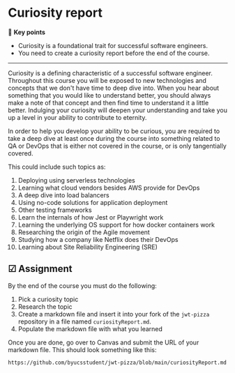 # Curiosity report

🔑 **Key points**

- Curiosity is a foundational trait for successful software engineers.
- You need to create a curiosity report before the end of the course.

---

Curiosity is a defining characteristic of a successful software engineer. Throughout this course you will be exposed to new technologies and concepts that we don't have time to deep dive into. When you hear about something that you would like to understand better, you should always make a note of that concept and then find time to understand it a little better. Indulging your curiosity will deepen your understanding and take you up a level in your ability to contribute to eternity.

In order to help you develop your ability to be curious, you are required to take a deep dive at least once during the course into something related to QA or DevOps that is either not covered in the course, or is only tangentially covered.

This could include such topics as:

1. Deploying using serverless technologies
1. Learning what cloud vendors besides AWS provide for DevOps
1. A deep dive into load balancers
1. Using no-code solutions for application deployment
1. Other testing frameworks
1. Learn the internals of how Jest or Playwright work
1. Learning the underlying OS support for how docker containers work
1. Researching the origin of the Agile movement
1. Studying how a company like Netflix does their DevOps
1. Learning about Site Reliability Engineering (SRE)

## ☑ Assignment

By the end of the course you must do the following:

1. Pick a curiosity topic
1. Research the topic
1. Create a markdown file and insert it into your fork of the `jwt-pizza` repository in a file named `curiosityReport.md`.
1. Populate the markdown file with what you learned

Once you are done, go over to Canvas and submit the URL of your markdown file. This should look something like this:

```
https://github.com/byucsstudent/jwt-pizza/blob/main/curiosityReport.md
```
